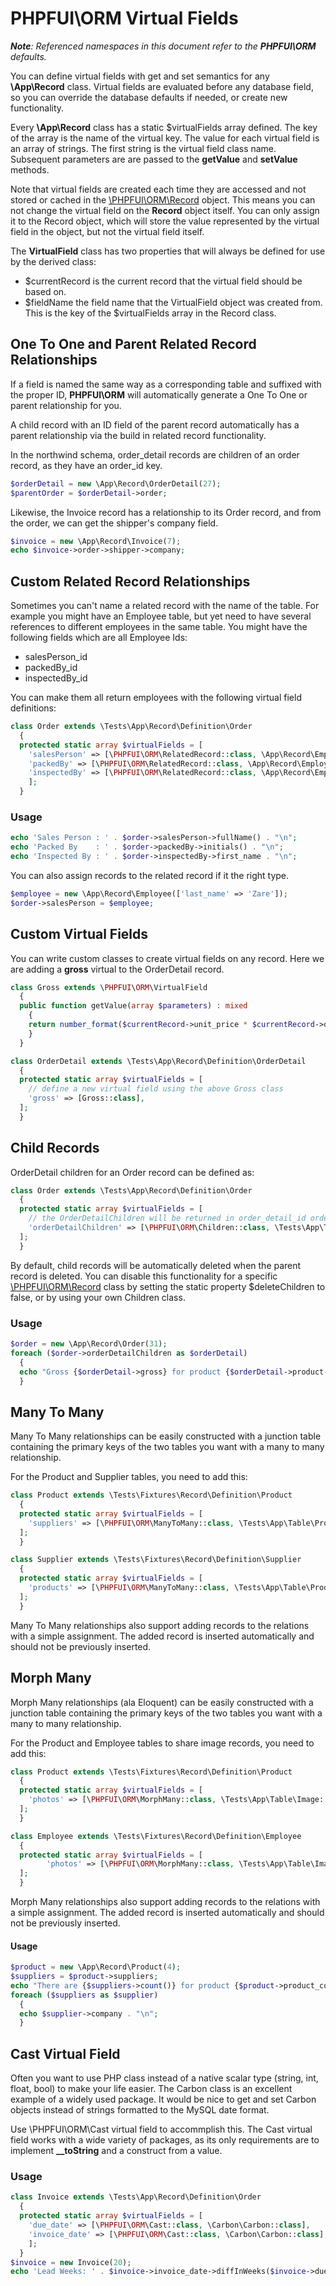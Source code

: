# PHPFUI\ORM Virtual Fields
*__Note__: Referenced namespaces in this document refer to the **PHPFUI\ORM** defaults.*

You can define virtual fields with get and set semantics for any **\App\Record** class. Virtual fields are evaluated before any database field, so you can override the database defaults if needed, or create new functionality.

Every **\App\Record** class has a static $virtualFields array defined. The key of the array is the name of the virtual key.  The value for each virtual field is an array of strings. The first string is the virtual field class name. Subsequent parameters are are passed to the **getValue** and **setValue** methods.

Note that virtual fields are created each time they are accessed and not stored or cached in the [\PHPFUI\ORM\Record](http://phpfui.com/?n=PHPFUI%5CORM&c=Record) object.  This means you can not change the virtual field on the **Record** object itself. You can only assign it to the Record object, which will store the value represented by the virtual field in the object, but not the virtual field itself.

The **VirtualField** class has two properties that will always be defined for use by the derived class:
* $currentRecord is the current record that the virtual field should be based on.
* $fieldName the field name that the VirtualField object was created from.  This is the key of the $virtualFields array in the Record class.

## One To One and Parent Related Record Relationships
If a field is named the same way as a corresponding table and suffixed with the proper ID, **PHPFUI\ORM** will automatically generate a One To One or parent relationship for you.

A child record with an ID field of the parent record automatically has a parent relationship via the build in related record functionality.

In the northwind schema, order_detail records are children of an order record, as they have an order_id key.
```php
$orderDetail = new \App\Record\OrderDetail(27);
$parentOrder = $orderDetail->order;
```
Likewise, the Invoice record has a relationship to its Order record, and from the order, we can get the shipper's company field.
```php
$invoice = new \App\Record\Invoice(7);
echo $invoice->order->shipper->company;
```
## Custom Related Record Relationships
Sometimes you can't name a related record with the name of the table.  For example you might have an Employee table, but yet need to have several references to different employees in the same table. You might have the following fields which are all Employee Ids:
* salesPerson_id
* packedBy_id
* inspectedBy_id

You can make them all return employees with the following virtual field definitions:
```php
class Order extends \Tests\App\Record\Definition\Order
  {
  protected static array $virtualFields = [
    'salesPerson' => [\PHPFUI\ORM\RelatedRecord::class, \App\Record\Employee::class],
    'packedBy' => [\PHPFUI\ORM\RelatedRecord::class, \App\Record\Employee::class],
    'inspectedBy' => [\PHPFUI\ORM\RelatedRecord::class, \App\Record\Employee::class],
    ];
  }
```
### Usage
```php
echo 'Sales Person : ' . $order->salesPerson->fullName() . "\n";
echo 'Packed By    : ' . $order->packedBy->initials() . "\n";
echo 'Inspected By : ' . $order->inspectedBy->first_name . "\n";
```

You can also assign records to the related record if it the right type.
```php
$employee = new \App\Record\Employee(['last_name' => 'Zare']);
$order->salesPerson = $employee;
```

## Custom Virtual Fields
You can write custom classes to create virtual fields on any record. Here we are adding a **gross** virtual to the OrderDetail record.
```php
class Gross extends \PHPFUI\ORM\VirtualField
  {
  public function getValue(array $parameters) : mixed
    {
    return number_format($currentRecord->unit_price * $currentRecord->quantity - $currentRecord->discount, 2);
    }
  }

class OrderDetail extends \Tests\App\Record\Definition\OrderDetail
  {
  protected static array $virtualFields = [
    // define a new virtual field using the above Gross class
    'gross' => [Gross::class],
  ];
  }
```

## Child Records
OrderDetail children for an Order record can be defined as:
```php
class Order extends \Tests\App\Record\Definition\Order
  {
  protected static array $virtualFields = [
    // the OrderDetailChildren will be returned in order_detail_id order. Leave off the third array element to let SQL determine the order if you don't care.
    'orderDetailChildren' => [\PHPFUI\ORM\Children::class, \Tests\App\Table\OrderDetail::class, 'order_detail_id'],
  ];
  }
```

By default, child records will be automatically deleted when the parent record is deleted. You can disable this functionality for a specific [\PHPFUI\ORM\Record](http://phpfui.com/?n=PHPFUI%5CORM&c=Record) class by setting the static property $deleteChildren to false, or by using your own Children class.

### Usage
```php
$order = new \App\Record\Order(31);
foreach ($order->orderDetailChildren as $orderDetail)
  {
  echo "Gross {$orderDetail->gross} for product {$orderDetail->product->product_name}\n";
  }
```

## Many To Many
Many To Many relationships can be easily constructed with a junction table containing the primary keys of the two tables you want with a many to many relationship.

For the Product and Supplier tables, you need to add this:
```php
class Product extends \Tests\Fixtures\Record\Definition\Product
  {
  protected static array $virtualFields = [
    'suppliers' => [\PHPFUI\ORM\ManyToMany::class, \Tests\App\Table\ProductSupplier::class, \Tests\App\Table\Supplier::class],
  ];
  }

class Supplier extends \Tests\Fixtures\Record\Definition\Supplier
  {
  protected static array $virtualFields = [
    'products' => [\PHPFUI\ORM\ManyToMany::class, \Tests\App\Table\ProductSupplier::class, \Tests\App\Table\Product::class],
  ];
  }
```

Many To Many relationships also support adding records to the relations with a simple assignment. The added record is inserted automatically and should not be previously inserted.

## Morph Many
Morph Many relationships (ala Eloquent) can be easily constructed with a junction table containing the primary keys of the two tables you want with a many to many relationship.

For the Product and Employee tables to share image records, you need to add this:
```php
class Product extends \Tests\Fixtures\Record\Definition\Product
  {
  protected static array $virtualFields = [
    'photos' => [\PHPFUI\ORM\MorphMany::class, \Tests\App\Table\Image::class, 'imagable', ],
  ];
  }

class Employee extends \Tests\Fixtures\Record\Definition\Employee
  {
  protected static array $virtualFields = [
		'photos' => [\PHPFUI\ORM\MorphMany::class, \Tests\App\Table\Image::class, 'imagable', ],
  ];
  }
```

Morph Many relationships also support adding records to the relations with a simple assignment. The added record is inserted automatically and should not be previously inserted.

#### Usage
```php
$product = new \App\Record\Product(4);
$suppliers = $product->suppliers;
echo "There are {$suppliers->count()} for product {$product->product_code} - {$product->product_name}:\n";
foreach ($suppliers as $supplier)
  {
  echo $supplier->company . "\n";
  }
```

## Cast Virtual Field
Often you want to use PHP class instead of a native scalar type (string, int, float, bool) to make your life easier. The Carbon class is an excellent example of a widely used package.  It would be nice to get and set Carbon objects instead of strings formatted to the MySQL date format.

Use \PHPFUI\ORM\Cast virtual field to accommplish this. The Cast virtual field works with a wide variety of packages, as its only requirements are to implement **&lowbar;&lowbar;toString** and a construct from a value.
### Usage
```php
class Invoice extends \Tests\App\Record\Definition\Order
  {
  protected static array $virtualFields = [
    'due_date' => [\PHPFUI\ORM\Cast::class, \Carbon\Carbon::class],
    'invoice_date' => [\PHPFUI\ORM\Cast::class, \Carbon\Carbon::class],
    ];
  }
$invoice = new Invoice(20);
echo 'Lead Weeks: ' . $invoice->invoice_date->diffInWeeks($invoice->due_date);
```
